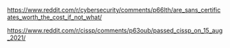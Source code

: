 https://www.reddit.com/r/cybersecurity/comments/p66lth/are_sans_certificates_worth_the_cost_if_not_what/

https://www.reddit.com/r/cissp/comments/p63oub/passed_cissp_on_15_aug_2021/
